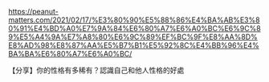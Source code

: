 
https://peanut-matters.com/2021/02/17/%E3%80%90%E5%88%86%E4%BA%AB%E3%80%91%E4%BD%A0%E7%9A%84%E6%80%A7%E6%A0%BC%E6%9C%89%E5%A4%9A%E7%A8%80%E6%9C%89%EF%BC%9F%E8%AA%8D%E8%AD%98%E8%87%AA%E5%B7%B1%E5%92%8C%E4%BB%96%E4%BA%BA%E6%80%A7%E6%A0%BC/

【分享】你的性格有多稀有？認識自己和他人性格的好處
